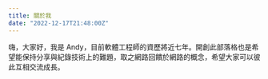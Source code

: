 ```yaml
---
title: 關於我
date: "2022-12-17T21:48:00Z"
---
```


嗨，大家好，我是 Andy，目前軟體工程師的資歷將近七年。開創此部落格也是希望能保持分享與紀錄技術上的難題，取之網路回饋於網路的概念，希望大家可以彼此互相交流成長。